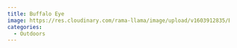 ```yaml
---
title: Buffalo Eye
image: https://res.cloudinary.com/rama-llama/image/upload/v1603912835/Buffalo_Eye_hkt29c.jpg
categories:
  - Outdoors
---
```

